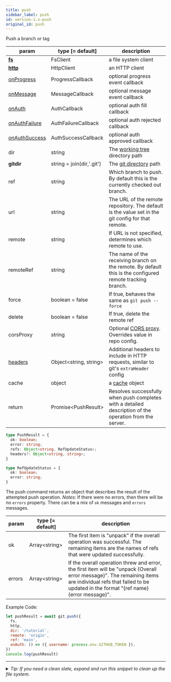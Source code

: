 ```yaml
---
title: push
sidebar_label: push
id: version-1.x-push
original_id: push
---
```


Push a branch or tag

| param                            | type [= default]          | description                                                                                                |
| -------------------------------- | ------------------------- | ---------------------------------------------------------------------------------------------------------- |
| [**fs**](./fs)                   | FsClient                  | a file system client                                                                                       |
| [**http**](./http)               | HttpClient                | an HTTP client                                                                                             |
| [onProgress](./onProgress)       | ProgressCallback          | optional progress event callback                                                                           |
| [onMessage](./onMessage)         | MessageCallback           | optional message event callback                                                                            |
| [onAuth](./onAuth)               | AuthCallback              | optional auth fill callback                                                                                |
| [onAuthFailure](./onAuthFailure) | AuthFailureCallback       | optional auth rejected callback                                                                            |
| [onAuthSuccess](./onAuthSuccess) | AuthSuccessCallback       | optional auth approved callback                                                                            |
| dir                              | string                    | The [working tree](dir-vs-gitdir.md) directory path                                                        |
| **gitdir**                       | string = join(dir,'.git') | The [git directory](dir-vs-gitdir.md) path                                                                 |
| ref                              | string                    | Which branch to push. By default this is the currently checked out branch.                                 |
| url                              | string                    | The URL of the remote repository. The default is the value set in the git config for that remote.          |
| remote                           | string                    | If URL is not specified, determines which remote to use.                                                   |
| remoteRef                        | string                    | The name of the receiving branch on the remote. By default this is the configured remote tracking branch.  |
| force                            | boolean = false           | If true, behaves the same as `git push --force`                                                            |
| delete                           | boolean = false           | If true, delete the remote ref                                                                             |
| corsProxy                        | string                    | Optional [CORS proxy](https://www.npmjs.com/%40isomorphic-git/cors-proxy). Overrides value in repo config. |
| [headers](./headers)             | Object\<string, string\>  | Additional headers to include in HTTP requests, similar to git's `extraHeader` config                      |
| cache                            | object                    | a [cache](cache.md) object                                                                                 |
| return                           | Promise\<PushResult\>     | Resolves successfully when push completes with a detailed description of the operation from the server.    |

```ts
type PushResult = {
  ok: boolean;
  error: string;
  refs: Object<string, RefUpdateStatus>;
  headers?: Object<string, string>;
}
```

```ts
type RefUpdateStatus = {
  ok: boolean;
  error: string;
}
```

The push command returns an object that describes the result of the attempted push operation.
*Notes:* If there were no errors, then there will be no `errors` property. There can be a mix of `ok` messages and `errors` messages.

| param  | type [= default] | description                                                                                                                                                                                                      |
| ------ | ---------------- | ---------------------------------------------------------------------------------------------------------------------------------------------------------------------------------------------------------------- |
| ok     | Array\<string\>  | The first item is "unpack" if the overall operation was successful. The remaining items are the names of refs that were updated successfully.                                                                    |
| errors | Array\<string\>  | If the overall operation threw and error, the first item will be "unpack {Overall error message}". The remaining items are individual refs that failed to be updated in the format "{ref name} {error message}". |

Example Code:

```js live
let pushResult = await git.push({
  fs,
  http,
  dir: '/tutorial',
  remote: 'origin',
  ref: 'main',
  onAuth: () => ({ username: process.env.GITHUB_TOKEN }),
})
console.log(pushResult)
```


---

<details>
<summary><i>Tip: If you need a clean slate, expand and run this snippet to clean up the file system.</i></summary>

```js live
window.fs = new LightningFS('fs', { wipe: true })
window.pfs = window.fs.promises
console.log('done')
```
</details>

<script>
(function rewriteEditLink() {
  const el = document.querySelector('a.edit-page-link.button');
  if (el) {
    el.href = 'https://github.com/isomorphic-git/isomorphic-git/edit/main/src/api/push.js';
  }
})();
</script>